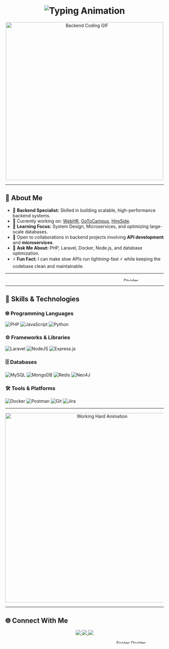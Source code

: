 <h1 align="center">
  <img src="https://readme-typing-svg.demolab.com?font=Fira+Code&weight=700&size=32&pause=1000&color=FFFFFF&width=500&lines=Hi+There!+👋;I'm+Usama+Shaikh.;Backend+PHP+Developer" alt="Typing Animation">
</h1>


<p align="center">
  <img src="https://i.giphy.com/media/v1.Y2lkPTc5MGI3NjExeno3Z3BrMjYxZjhld3gyOGpmeXY1ZXEwdTN4OXZwY3dtY2R2aGt0aCZlcD12MV9pbnRlcm5hbF9naWZfYnlfaWQmY3Q9Zw/Y4ak9Ki2GZCbJxAnJD/giphy.gif" width="500" alt="Backend Coding GIF">
</p>

---

## 🌟 About Me

- 🔧 **Backend Specialist:** Skilled in building scalable, high-performance backend systems.
- 🔭 Currently working on: [WebHR](https://web.hr/), [GoToCampus](https://gotocampus.com/), [HireSide](https://hireside.com/).
- 🌱 **Learning Focus:** System Design, Microservices, and optimizing large-scale databases.
- 👯 Open to collaborations in backend projects involving **API development** and **microservices**.
- 💬 **Ask Me About:** PHP, Laravel, Docker, Node.js, and database optimization.
- ⚡ **Fun Fact:** I can make slow APIs run lightning-fast ⚡ while keeping the codebase clean and maintainable.

---

<p align="center">
  <img src="https://media.giphy.com/media/1zLKLLXKmI6GJWL5YZ/giphy.gif" width="800" height="10" alt="Divider">
</p>

---

## 🚀 Skills & Technologies

### 🌐 **Programming Languages**
![PHP](https://img.shields.io/badge/php-%23777BB4.svg?style=for-the-badge&logo=php&logoColor=white)
![JavaScript](https://img.shields.io/badge/javascript-%23323330.svg?style=for-the-badge&logo=javascript&logoColor=%23F7DF1E)
![Python](https://img.shields.io/badge/python-3670A0?style=for-the-badge&logo=python&logoColor=ffdd54)

### ⚙️ **Frameworks & Libraries**
![Laravel](https://img.shields.io/badge/laravel-%23FF2D20.svg?style=for-the-badge&logo=laravel&logoColor=white)
![NodeJS](https://img.shields.io/badge/node.js-6DA55F?style=for-the-badge&logo=node.js&logoColor=white)
![Express.js](https://img.shields.io/badge/express.js-%23404d59.svg?style=for-the-badge&logo=express&logoColor=%2361DAFB)

### 🗄️ **Databases**
![MySQL](https://img.shields.io/badge/mysql-4479A1.svg?style=for-the-badge&logo=mysql&logoColor=white)
![MongoDB](https://img.shields.io/badge/MongoDB-%234ea94b.svg?style=for-the-badge&logo=mongodb&logoColor=white)
![Redis](https://img.shields.io/badge/redis-%23DD0031.svg?style=for-the-badge&logo=redis&logoColor=white)
![Neo4J](https://img.shields.io/badge/Neo4j-008CC1?style=for-the-badge&logo=neo4j&logoColor=white)

### 🛠️ **Tools & Platforms**
![Docker](https://img.shields.io/badge/docker-%230db7ed.svg?style=for-the-badge&logo=docker&logoColor=white)
![Postman](https://img.shields.io/badge/Postman-FF6C37?style=for-the-badge&logo=postman&logoColor=white)
![Git](https://img.shields.io/badge/git-%23F05033.svg?style=for-the-badge&logo=git&logoColor=white)
![Jira](https://img.shields.io/badge/jira-%230A0FFF.svg?style=for-the-badge&logo=jira&logoColor=white)

---

<p align="center">
  <img src="https://i.giphy.com/media/v1.Y2lkPTc5MGI3NjExNnl2MWZzcWh3cG5rZGYzempieTc5ZmV4azdsajRpZmU4NTluNG44OSZlcD12MV9pbnRlcm5hbF9naWZfYnlfaWQmY3Q9Zw/l3q2WMhNcyFOWP280/giphy.gif" width="600" alt="Working Hard Animation">
</p>

---

## 🌐 Connect With Me

<div align="center">
  <a href="https://facebook.com/people/Osama-Shaikh/pfbid0UFoz9FnFB37UGbM6obPK5KeP5F4riaVCeJrcDHpJg3vYx3ubUyGEhn9DAJqNdQ1Jl/" target="_blank">
    <img src="https://img.shields.io/badge/Facebook-%231877F2.svg?style=for-the-badge&logo=facebook&logoColor=white" />
  </a>
  <a href="https://linkedin.com/in/osama-sheikh1/" target="_blank">
    <img src="https://img.shields.io/badge/LinkedIn-%230077B5.svg?style=for-the-badge&logo=linkedin&logoColor=white" />
  </a>
  <a href="https://codepen.io/Osama-sheikh-the-reactor/" target="_blank">
    <img src="https://img.shields.io/badge/Codepen-000000.svg?style=for-the-badge&logo=codepen&logoColor=white" />
  </a>
</div>

<p align="center">
  <img src="https://media.giphy.com/media/Q7LHmoFwVP6Yc1swZs/giphy.gif" width="800" height="10" alt="Footer Divider">
</p>
